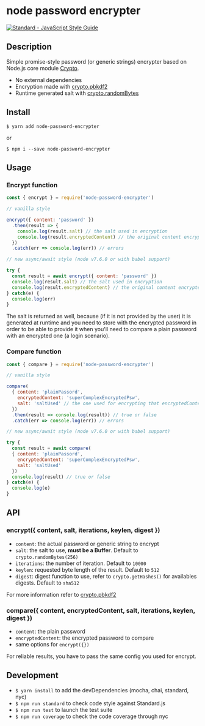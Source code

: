 # node password encrypter
[![Standard - JavaScript Style Guide](https://cdn.rawgit.com/feross/standard/master/badge.svg)](https://github.com/feross/standard)

## Description
Simple promise-style password (or generic strings) encrypter based on Node.js core module [Crypto](https://nodejs.org/api/crypto.html).

* No external dependencies
* Encryption made with [crypto.pbkdf2](https://nodejs.org/api/crypto.html#crypto_crypto_pbkdf2_password_salt_iterations_keylen_digest_callback)
* Runtime generated salt with [crypto.randomBytes](https://nodejs.org/api/crypto.html#crypto_crypto_randombytes_size_callback)

## Install
`$ yarn add node-password-encrypter`

or

`$ npm i --save node-password-encrypter`

## Usage

### Encrypt function
```JavaScript
const { encrypt } = require('node-password-encrypter')

// vanilla style

encrypt({ content: 'password' })
  .then(result => {
    console.log(result.salt) // the salt used in encryption
    console.log(result.encryptedContent) // the original content encrypted
  })
  .catch(err => console.log(err)) // errors

// new async/await style (node v7.6.0 or with babel support)

try {
  const result = await encrypt({ content: 'password' })
  console.log(result.salt) // the salt used in encryption
  console.log(result.encryptedContent) // the original content encrypted
} catch(e) {
  console.log(err)
}
```
The salt is returned as well, because (if it is not provided by the user) it is generated at runtime and you need to store with the encrypted password in order to be able to provide it when you'll need to compare a plain password with an encrypted one (a login scenario).

### Compare function
```JavaScript
const { compare } = require('node-password-encrypter')

// vanilla style

compare(
  { content: 'plainPassord',
    encryptedContent: 'superComplexEncryptedPsw',
    salt: 'saltUsed' // the one used for encrypting that encryptedContent
  })
  .then(result => console.log(result)) // true or false
  .catch(err => console.log(err)) // errors

// new async/await style (node v7.6.0 or with babel support)

try {
  const result = await compare(
  { content: 'plainPassord',
    encryptedContent: 'superComplexEncryptedPsw',
    salt: 'saltUsed'
  })
  console.log(result) // true or false
} catch(e) {
  console.log(e)
}

```

## API

### encrypt({ content, salt, iterations, keylen, digest })
* `content`: the actual password or generic string to encrypt
* `salt`: the salt to use, **must be a Buffer**. Default to `crypto.randomBytes(256)`
* `iterations`: the number of iteration. Default to `10000`
* `keylen`: requested byte length of the result. Default to `512`
* `digest`: digest function to use, refer to `crypto.getHashes()` for availables digests. Default to `sha512`

For more information refer to [crypto.pbkdf2](https://nodejs.org/api/crypto.html#crypto_crypto_pbkdf2_password_salt_iterations_keylen_digest_callback)

### compare({ content, encryptedContent, salt, iterations, keylen, digest })
* `content`: the plain password
* `encryptedContent`: the encrypted password to compare
* same options for `encrypt({})`

For reliable results, you have to pass the same config you used for encrypt.

## Development

* `$ yarn install` to add the devDependencies (mocha, chai, standard, nyc)
* `$ npm run standard` to check code style against Standard.js
* `$ npm run test` to launch the test suite
* `$ npm run coverage` to check the code coverage through nyc
